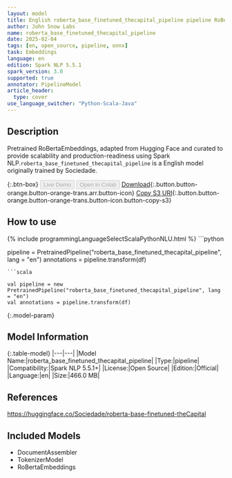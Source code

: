 ```yaml
---
layout: model
title: English roberta_base_finetuned_thecapital_pipeline pipeline RoBertaEmbeddings from Sociedade
author: John Snow Labs
name: roberta_base_finetuned_thecapital_pipeline
date: 2025-02-04
tags: [en, open_source, pipeline, onnx]
task: Embeddings
language: en
edition: Spark NLP 5.5.1
spark_version: 3.0
supported: true
annotator: PipelineModel
article_header:
  type: cover
use_language_switcher: "Python-Scala-Java"
---
```


## Description

Pretrained RoBertaEmbeddings, adapted from Hugging Face and curated to provide scalability and production-readiness using Spark NLP.`roberta_base_finetuned_thecapital_pipeline` is a English model originally trained by Sociedade.

{:.btn-box}
<button class="button button-orange" disabled>Live Demo</button>
<button class="button button-orange" disabled>Open in Colab</button>
[Download](https://s3.amazonaws.com/auxdata.johnsnowlabs.com/public/models/roberta_base_finetuned_thecapital_pipeline_en_5.5.1_3.0_1738665577011.zip){:.button.button-orange.button-orange-trans.arr.button-icon}
[Copy S3 URI](s3://auxdata.johnsnowlabs.com/public/models/roberta_base_finetuned_thecapital_pipeline_en_5.5.1_3.0_1738665577011.zip){:.button.button-orange.button-orange-trans.button-icon.button-copy-s3}

## How to use



<div class="tabs-box" markdown="1">
{% include programmingLanguageSelectScalaPythonNLU.html %}
```python

pipeline = PretrainedPipeline("roberta_base_finetuned_thecapital_pipeline", lang = "en")
annotations =  pipeline.transform(df)   

```
```scala

val pipeline = new PretrainedPipeline("roberta_base_finetuned_thecapital_pipeline", lang = "en")
val annotations = pipeline.transform(df)

```
</div>

{:.model-param}
## Model Information

{:.table-model}
|---|---|
|Model Name:|roberta_base_finetuned_thecapital_pipeline|
|Type:|pipeline|
|Compatibility:|Spark NLP 5.5.1+|
|License:|Open Source|
|Edition:|Official|
|Language:|en|
|Size:|466.0 MB|

## References

https://huggingface.co/Sociedade/roberta-base-finetuned-theCapital

## Included Models

- DocumentAssembler
- TokenizerModel
- RoBertaEmbeddings